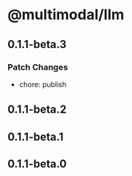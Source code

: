 # @multimodal/llm

## 0.1.1-beta.3

### Patch Changes

- chore: publish

## 0.1.1-beta.2

## 0.1.1-beta.1

## 0.1.1-beta.0
